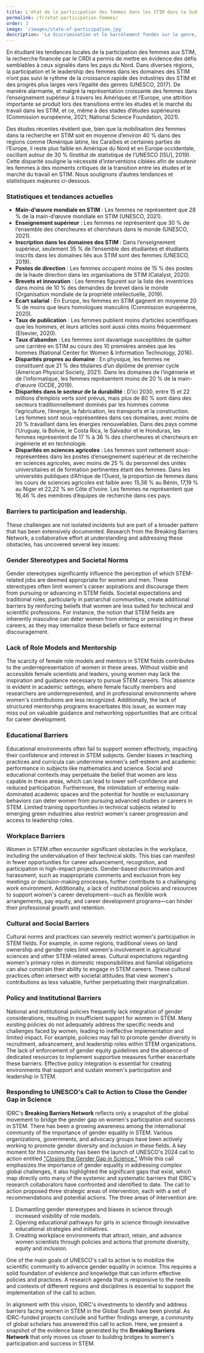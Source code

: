 ```yaml
---
title: L'état de la participation des femmes dans les STIM dans le Sud global
permalink: /fr/etat-participation-femmes/
order: 3
image: '/images/state-of-participation.jpg'
description: 'La discrimination et le harcèlement fondés sur le genre, comme les commentaires inappropriés et l’exclusion des réunions clés ou des processus de décision, contribuent davantage à un milieu de travail difficile.'
---
```


En étudiant les tendances locales de la participation des femmes aux STIM, la recherche financée par le CRDI a permis de mettre en évidence des défis semblables à ceux signalés dans les pays du Nord. Dans diverses régions, la participation et le leadership des femmes dans les domaines des STIM n’ont pas suivi le rythme de la croissance rapide des industries des STIM et des progrès plus larges vers l’égalité des genres (UNESCO, 2017). De manière alarmante, et malgré la représentation croissante des femmes dans l’enseignement supérieur à travers les Amériques et l’Europe, une attrition importante se produit lors des transitions entre les études et le marché du travail dans les STIM, et ce, même à des stades d’études supérieures (Commission européenne, 2021; National Science Foundation, 2021).

Des études récentes révèlent que, bien que la mobilisation des femmes dans la recherche en STIM soit en moyenne d’environ 40 % dans des régions comme l’Amérique latine, les Caraïbes et certaines parties de l’Europe, il reste plus faible en Amérique du Nord et en Europe occidentale, oscillant autour de 30 % (Institut de statistique de l’UNESCO [ISU], 2019). Cette disparité souligne la nécessité d’interventions ciblées afin de soutenir les femmes à des moments critiques de la transition entre les études et le marché du travail en STIM. Nous soulignons d’autres tendances et statistiques majeures ci-dessous.

### Statistiques et tendances actuelles

- **Main-d’œuvre mondiale en STIM** : Les femmes ne représentent que 28 % de la main-d’œuvre mondiale en STIM (UNESCO, 2021).
- **Enseignement supérieur** : Les femmes ne représentent que 30 % de l’ensemble des chercheures et chercheurs dans le monde (UNESCO, 2021).
- **Inscription dans les domaines des STIM** : Dans l’enseignement supérieur, seulement 35 % de l’ensemble des étudiantes et étudiants inscrits dans les domaines liés aux STIM sont des femmes (UNESCO, 2019).
- **Postes de direction** : Les femmes occupent moins de 15 % des postes de la haute direction dans les organisations de STIM (Catalyst, 2020).
- **Brevets et innovation** : Les femmes figurent sur la liste des inventrices dans moins de 10 % des demandes de brevet dans le monde (Organisation mondiale de la propriété intellectuelle, 2019).
- **Écart salarial** : En Europe, les femmes en STIM gagnent en moyenne 20 % de moins que leurs homologues masculins (Commission européenne, 2020).
- **Taux de publication** : Les femmes publient moins d’articles scientifiques que les hommes, et leurs articles sont aussi cités moins fréquemment (Elsevier, 2020).
- **Taux d’abandon** : Les femmes sont davantage susceptibles de quitter une carrière en STIM au cours des 10 premières années que les hommes (National Center for Women & Information Technology, 2016).
- **Disparités propres au domaine** : En physique, les femmes ne constituent que 21 % des titulaires d’un diplôme de premier cycle (American Physical Society, 2021). Dans les domaines de l’ingénierie et de l’informatique, les femmes représentent moins de 20 % de la main-d’œuvre (OCDE, 2019).
- **Disparités dans le secteur de la durabilité** : D’ici 2030, entre 15 et 22 millions d’emplois verts sont prévus, mais plus de 80 % sont dans des secteurs traditionnellement dominés par les hommes comme l’agriculture, l’énergie, la fabrication, les transports et la construction. Les femmes sont sous-représentées dans ces domaines, avec moins de 20 % travaillant dans les énergies renouvelables. Dans des pays comme l’Uruguay, la Bolivie, le Costa Rica, le Salvador et le Honduras, les femmes représentent de 17 % à 36 % des chercheures et chercheurs en ingénierie et en technologie.
- **Disparités en sciences agricoles** : Les femmes sont nettement sous-représentées dans les postes d’enseignement supérieur et de recherche en sciences agricoles, avec moins de 25 % du personnel des unités universitaires et de formation pertinentes étant des femmes. Dans les universités publiques d’Afrique de l’Ouest, la proportion de femmes dans les cours de sciences agricoles est faible avec 15,36 % au Bénin, 17,19 % au Niger et 22,22 % en Côte d'Ivoire. Les femmes ne représentent que 16,46 % des membres d’équipes de recherche dans ces pays.

### Barriers to participation and leadership.

These challenges are not isolated incidents but are part of a broader pattern that has been extensively documented. Research from the Breaking Barriers Network, a collaborative effort at understanding and addressing these obstacles, has uncovered several key issues:

### Gender Stereotypes and Societal Norms
Gender stereotypes significantly influence the perception of which STEM-related jobs are deemed appropriate for women and men. These stereotypes often limit women's career aspirations and discourage them from pursuing or advancing in STEM fields. Societal expectations and traditional roles, particularly in patriarchal communities, create additional barriers by reinforcing beliefs that women are less suited for technical and scientific professions. For instance, the notion that STEM fields are inherently masculine can deter women from entering or persisting in these careers, as they may internalize these beliefs or face external discouragement.

### Lack of Role Models and Mentorship
The scarcity of female role models and mentors in STEM fields contributes to the underrepresentation of women in these areas. Without visible and accessible female scientists and leaders, young women may lack the inspiration and guidance necessary to pursue STEM careers. This absence is evident in academic settings, where female faculty members and researchers are underrepresented, and in professional environments where women's contributions are less recognized. Additionally, the lack of structured mentorship programs exacerbates this issue, as women may miss out on valuable guidance and networking opportunities that are critical for career development.

### Educational Barriers
Educational environments often fail to support women effectively, impacting their confidence and interest in STEM subjects. Gender biases in teaching practices and curricula can undermine women's self-esteem and academic performance in subjects like mathematics and science. Social and educational contexts may perpetuate the belief that women are less capable in these areas, which can lead to lower self-confidence and reduced participation. Furthermore, the intimidation of entering male-dominated academic spaces and the potential for hostile or exclusionary behaviors can deter women from pursuing advanced studies or careers in STEM. Limited training opportunities in technical subjects related to emerging green industries also restrict women's career progression and access to leadership roles.

### Workplace Barriers
Women in STEM often encounter significant obstacles in the workplace, including the undervaluation of their technical skills. This bias can manifest in fewer opportunities for career advancement, recognition, and participation in high-impact projects. Gender-based discrimination and harassment, such as inappropriate comments and exclusion from key meetings or decision-making processes, further contribute to a challenging work environment. Additionally, a lack of institutional policies and resources to support women's career development—such as flexible work arrangements, pay equity, and career development programs—can hinder their professional growth and retention.

### Cultural and Social Barriers
Cultural norms and practices can severely restrict women's participation in STEM fields. For example, in some regions, traditional views on land ownership and gender roles limit women's involvement in agricultural sciences and other STEM-related areas. Cultural expectations regarding women's primary roles in domestic responsibilities and familial obligations can also constrain their ability to engage in STEM careers. These cultural practices often intersect with societal attitudes that view women's contributions as less valuable, further perpetuating their marginalization.

### Policy and Institutional Barriers
National and institutional policies frequently lack integration of gender considerations, resulting in insufficient support for women in STEM. Many existing policies do not adequately address the specific needs and challenges faced by women, leading to ineffective implementation and limited impact. For example, policies may fail to promote gender diversity in recruitment, advancement, and leadership roles within STEM organizations. The lack of enforcement of gender equity guidelines and the absence of dedicated resources to implement supportive measures further exacerbate these barriers. Effective policy integration is essential for creating environments that support and sustain women's participation and leadership in STEM.

### Responding to UNESCO's Call to Action to Close the Gender Gap in Science

IDRC's **Breaking Barriers Network** reflects only a snapshot of the global movement to bridge the gender gap on women's participation and success in STEM. There has been a growing awareness among the international community of the importance of gender equality in STEM. Various organizations, governments, and advocacy groups have been actively working to promote gender diversity and inclusion in these fields. 
A key moment for this community has been the launch of UNESCO's 2024 call to action entitled ["Closing the Gender Gap in Science."](https://dataviz.unesco.org/en/science-technology-and-innovation/cta) While this call emphasizes the importance of gender equality in addressing complex global challenges, it also highlighted the significant gaps that exist, which map directly onto many of the systemic and systematic barriers that IDRC's research collaborators have confronted and identified to date.
The call to action proposed three strategic areas of intervention, each with a set of recommendations and potential actions. The three areas of intervention are: 

1.	Dismantling gender stereotypes and biases in science through increased visibility of role models.
2.	Opening educational pathways for girls in science through innovative educational strategies and initiatives.
3.	Creating workplace environments that attract, retain, and advance women scientists through policies and actions that promote diversity, equity and inclusion.

One of the main goals of UNESCO's call to action is to mobilize the scientific community to advance gender equality in science. This requires a solid foundation of evidence and knowledge that can inform effective policies and practices. A research agenda that is responsive to the needs and contexts of different regions and disciplines is essential to support the implementation of the call to action.  

In alignment with this vision, IDRC's investments to identify and address barriers facing women in STEM in the Global South have been pivotal. As IDRC-funded projects conclude and further findings emerge, a community of global scholars has answered this call to action. Here, we present a snapshot of the evidence base generated by the **Breaking Barriers Network** that only moves us closer to building bridges to women's participation and success in STEM.

